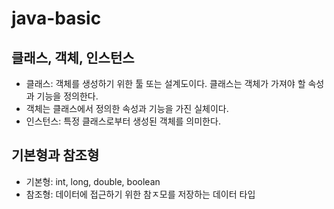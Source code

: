 # java-basic

## 클래스, 객체, 인스턴스 
* 클래스: 객체를 생성하기 위한 툴 또는 설계도이다. 클래스는 객체가 가져야 할 속성과 기능을 정의한다.
* 객체는 클래스에서 정의한 속성과 기능을 가진 실체이다.
* 인스턴스: 특정 클래스로부터 생성된 객체를 의미한다.

## 기본형과 참조형
* 기본형: int, long, double, boolean
* 참조형: 데이터에 접근하기 위한 참ㅈ모를 저장하는 데이터 타입